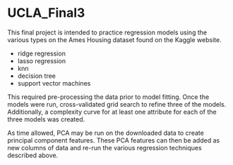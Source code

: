 # UCLA_Final3

This final project is intended to practice regression models using the various types on the Ames Housing dataset found on the Kaggle website.
  - ridge regression
  - lasso regression
  - knn
  - decision tree
  - support vector machines

This required pre-processing the data prior to model fitting. Once the models were run, cross-validated grid search to refine three of the models. Additionally, a complexity curve for at least one attribute for each of the three models was created.

As time allowed, PCA may be run on the downloaded data to create principal component features. These PCA features can then be added as new columns of data and re-run the various regression techniques described above. 
